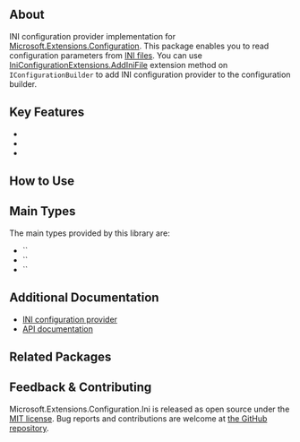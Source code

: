 ## About

<!-- A description of the package and where one can find more documentation -->

INI configuration provider implementation for [Microsoft.Extensions.Configuration](https://www.nuget.org/packages/Microsoft.Extensions.Configuration/). This package enables you to read configuration parameters from [INI files](https://en.wikipedia.org/wiki/INI_file). You can use [IniConfigurationExtensions.AddIniFile](https://learn.microsoft.com/dotnet/api/microsoft.extensions.configuration.iniconfigurationextensions.addinifile) extension method on `IConfigurationBuilder` to add INI configuration provider to the configuration builder.

## Key Features

<!-- The key features of this package -->

*
*
*

## How to Use

<!-- A compelling example on how to use this package with code, as well as any specific guidelines for when to use the package -->

## Main Types

<!-- The main types provided in this library -->

The main types provided by this library are:

* ``
* ``
* ``

## Additional Documentation

<!-- Links to further documentation -->

* [INI configuration provider](https://learn.microsoft.com/dotnet/core/extensions/configuration-providers#ini-configuration-provider)
* [API documentation](https://learn.microsoft.com/dotnet/api/microsoft.extensions.configuration.ini)

## Related Packages

<!-- The related packages associated with this package -->

## Feedback & Contributing

<!-- How to provide feedback on this package and contribute to it -->

Microsoft.Extensions.Configuration.Ini is released as open source under the [MIT license](https://licenses.nuget.org/MIT). Bug reports and contributions are welcome at [the GitHub repository](https://github.com/dotnet/runtime).